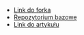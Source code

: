 * [Link do forka](https://github.com/robertert/MotionDirector)
* [Repozytorium bazowe](https://github.com/showlab/MotionDirector)
* [Link do artykułu](https://paperswithcode.com/paper/motiondirector-motion-customization-of-text)
